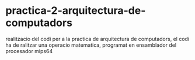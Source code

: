 # practica-2-arquitectura-de-computadors
realitzacio del codi per  a la practica de arquitectura de computadors, el codi ha de ralitzar una operacio matematica, programat en ensamblador del procesador mips64
